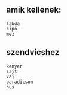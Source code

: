 ## amik kellenek:
    labda
    cipő
    mez
## szendvicshez
    kenyer
    sajt    
    vaj
    paradicsom
    hus
